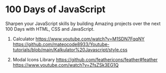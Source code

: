 # 100 Days of JavaScript
Sharpen your JavaScript skills by building Amazing projects over the next 100 Days with HTML, CSS and JavaScript.

1. Calculator 
https://www.youtube.com/watch?v=M1SDN7FqqNY
https://github.com/mateocode8933/Youtube-tutorials/blob/main/Kalkulator%20Javascript/style.css

2. Modal
Icons Library https://github.com/feathericons/feather#feather
https://www.youtube.com/watch?v=ZfsZSk3EG1Q


